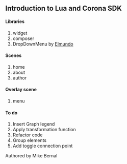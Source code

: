 ## Introduction to Lua and Corona SDK

#### Libraries

1. widget
2. composer
3. DropDownMenu by [Elmundo](https://github.com/Elmundo/DropDownMenu)

#### Scenes

1. home
2. about
3. author

#### Overlay scene

1. menu

#### To do

1. Insert Graph legend
2. Apply transformation function
3. Refactor code
4. Group elements
5. Add toggle connection point

Authored by Mike Bernal
